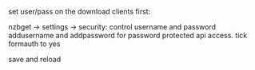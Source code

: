 set user/pass on the download clients first:

nzbget -> settings -> security:
control username and password
addusername and addpassword for password protected api access.
tick formauth to yes

save and reload
